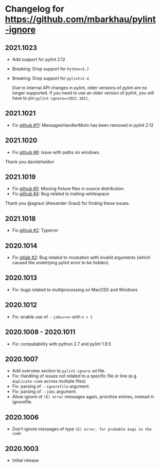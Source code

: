 # Changelog for https://github.com/mbarkhau/pylint-ignore

## 2021.1023

- Add support for pylint 2.12
- Breaking: Drop support for `Python<3.7`
- Breaking: Drop support for `pylint<2.4`

  Due to internal API changes in pylint, older versions of pylint
  are no longer supported. If you need to use an older version of
  pylint, you will have to pin `pylint-ignore==2021.1021`.


## 2021.1021

- Fix [github #11][gh_i11]: MessagesHandlerMixIn has been removed in pylint 2.12

[gh_i11]: https://github.com/mbarkhau/pylint-ignore/issues/11


## 2021.1020

- Fix [github #6][gh_i6]: Issue with paths on windows.

[gh_i6]: https://github.com/mbarkhau/pylint-ignore/issues/6

Thank you davidsheldon


## 2021.1019

- Fix [github #5][gh_i5]: Missing fixture files in source distribution
- Fix [github #4][gh_i4]: Bug related to trailing-whitespace

[gh_i5]: https://github.com/mbarkhau/pylint-ignore/issues/5
[gh_i4]: https://github.com/mbarkhau/pylint-ignore/issues/4

Thank you @agraul (Alexander Graul) for finding these issues.


## 2021.1018

- Fix [github #2][gh_i2]: Typerror

[gh_i2]: https://github.com/mbarkhau/pylint-ignore/issues/2


## 2020.1014

- Fix [gitlab #2][gl_i2]: Bug related to invokation with invalid arguments (which caused the underlying pylint error to be hidden).

[gl_i2]: https://gitlab.com/mbarkhau/pylint-ignore/-/issues/2


## 2020.1013

- Fix: bugs related to multiprocessing on MacOSX and Windows


## 2020.1012

- Fix: enable use of `--jobs=<n>` with `n > 1`


## 2020.1008 - 2020.1011

- Fix: compatability with python 2.7 and pylint 1.9.5


## 2020.1007

- Add overview section to `pylint-ignore.md` file.
- Fix: Handling of issues not related to a specific file or line (e.g. `duplicate-code` across multiple files)
- Fix: parsing of `--ignorefile` argument.
- Fix: parsing of `--jobs` argument.
- Allow ignore of `(E) error` messages again, prioritize entries, instead in ignorefile.


## 2020.1006

- Don't ignore messages of type `(E) error, for probable bugs in the code`

## 2020.1003

- Initial release
